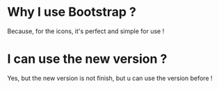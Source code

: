 # Why I use Bootstrap ?
Because, for the icons, it's perfect and simple for use !

# I can use the new version ?
Yes, but the new version is not finish, but u can use the version before !
